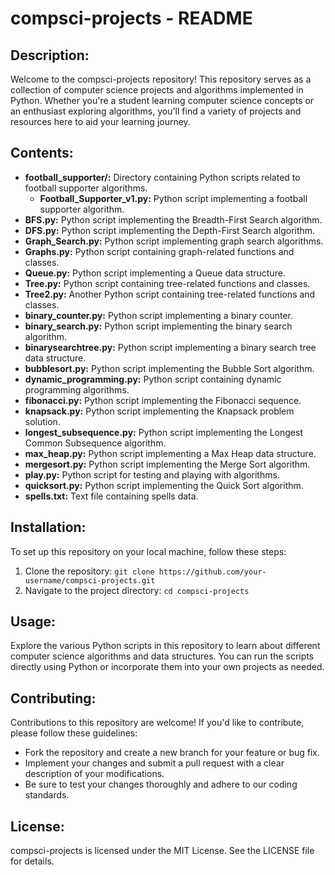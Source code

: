 # compsci-projects - README

 ## **Description:**
Welcome to the compsci-projects repository! This repository serves as a collection of computer science projects and algorithms implemented in Python. Whether you're a student learning computer science concepts or an enthusiast exploring algorithms, you'll find a variety of projects and resources here to aid your learning journey.

 ## **Contents:**
- **football_supporter/:** Directory containing Python scripts related to football supporter algorithms.
  - **Football_Supporter_v1.py:** Python script implementing a football supporter algorithm.
- **BFS.py:** Python script implementing the Breadth-First Search algorithm.
- **DFS.py:** Python script implementing the Depth-First Search algorithm.
- **Graph_Search.py:** Python script implementing graph search algorithms.
- **Graphs.py:** Python script containing graph-related functions and classes.
- **Queue.py:** Python script implementing a Queue data structure.
- **Tree.py:** Python script containing tree-related functions and classes.
- **Tree2.py:** Another Python script containing tree-related functions and classes.
- **binary_counter.py:** Python script implementing a binary counter.
- **binary_search.py:** Python script implementing the binary search algorithm.
- **binarysearchtree.py:** Python script implementing a binary search tree data structure.
- **bubblesort.py:** Python script implementing the Bubble Sort algorithm.
- **dynamic_programming.py:** Python script containing dynamic programming algorithms.
- **fibonacci.py:** Python script implementing the Fibonacci sequence.
- **knapsack.py:** Python script implementing the Knapsack problem solution.
- **longest_subsequence.py:** Python script implementing the Longest Common Subsequence algorithm.
- **max_heap.py:** Python script implementing a Max Heap data structure.
- **mergesort.py:** Python script implementing the Merge Sort algorithm.
- **play.py:** Python script for testing and playing with algorithms.
- **quicksort.py:** Python script implementing the Quick Sort algorithm.
- **spells.txt:** Text file containing spells data.

 ## **Installation:**
To set up this repository on your local machine, follow these steps:
1. Clone the repository: `git clone https://github.com/your-username/compsci-projects.git`
2. Navigate to the project directory: `cd compsci-projects`

 ## **Usage:**
Explore the various Python scripts in this repository to learn about different computer science algorithms and data structures. You can run the scripts directly using Python or incorporate them into your own projects as needed.

 ## **Contributing:**
Contributions to this repository are welcome! If you'd like to contribute, please follow these guidelines:
- Fork the repository and create a new branch for your feature or bug fix.
- Implement your changes and submit a pull request with a clear description of your modifications.
- Be sure to test your changes thoroughly and adhere to our coding standards.

 ## **License:**
compsci-projects is licensed under the MIT License. See the LICENSE file for details.
